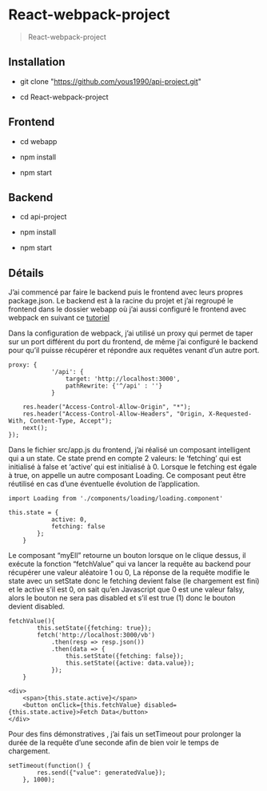 # React-webpack-project

>React-webpack-project

## Installation
* git clone "https://github.com/yous1990/api-project.git"

* cd React-webpack-project

## Frontend
* cd webapp

* npm install

* npm start

## Backend
* cd api-project

* npm install

* npm start

## Détails

J’ai commencé par faire le backend puis le frontend avec leurs propres package.json.
Le backend est à la racine du projet et j’ai regroupé le frontend dans le dossier webapp où j’ai aussi configuré le frontend avec webpack en suivant ce [tutoriel](https://www.robinwieruch.de/minimal-react-webpack-babel-setup/)

Dans la configuration de webpack, j’ai utilisé un proxy qui permet de taper sur un port différent du port du frontend, de même j’ai configuré le backend pour qu’il puisse récupérer et répondre aux requêtes venant d’un autre port.

``` 
proxy: {
			'/api': {
				target: 'http://localhost:3000',
				pathRewrite: {'^/api' : ''}
			}
```
```app.use(function(req, res, next) {
	res.header("Access-Control-Allow-Origin", "*");
	res.header("Access-Control-Allow-Headers", "Origin, X-Requested-With, Content-Type, Accept");
	next();
});
```
Dans le fichier src/app.js du frontend, j’ai réalisé un composant intelligent qui a un state. Ce state prend en compte 2 valeurs: le ‘fetching’ qui est initialisé à false et ‘active’ qui est initialisé à 0. Lorsque le fetching est égale à true, on appelle un autre composant Loading. Ce composant peut être réutilisé en cas d’une éventuelle évolution de l’application.

``` 
import Loading from './components/loading/loading.component'
```
```
this.state = {
			active: 0,
			fetching: false
		};
	}
```
Le composant “myEll” retourne un bouton lorsque on le clique dessus, il exécute la fonction “fetchValue” qui va lancer la requête au backend pour récupérer une valeur aléatoire 1 ou 0, La réponse de la requête modifie le state avec un setState donc le fetching devient false (le chargement est fini) et  le active s’il est 0, on sait qu’en Javascript que 0 est une valeur falsy, alors le bouton ne sera pas disabled et s’il est true (1) donc le bouton devient disabled.

```
fetchValue(){
		this.setState({fetching: true});
		fetch('http://localhost:3000/vb')
			.then(resp => resp.json())
			.then(data => {
				this.setState({fetching: false});
				this.setState({active: data.value});
			});
	}
```
```
<div>
	<span>{this.state.active}</span>
	<button onClick={this.fetchValue} disabled={this.state.active}>Fetch Data</button>
</div>
```

Pour des fins démonstratives , j’ai fais un setTimeout  pour prolonger la durée de la requête d’une seconde afin de bien voir le temps de chargement.

```
setTimeout(function() {
		res.send({"value": generatedValue});
	}, 1000);
```
